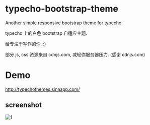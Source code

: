 # typecho-bootstrap-theme

Another simple responsive bootstrap theme for typecho.

typecho 上的白色 bootstrap 自适应主题.

给专注于写作的你. :)

部分 js, css 资源来自 cdnjs.com, 减轻你服务器压力. (感谢 cdnjs.com)

# Demo

http://typechothemes.sinaapp.com/

## screenshot

![1](https://raw.githubusercontent.com/shrekuu/typecho-bootstrap-theme/master/screenshot.png)
